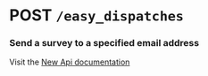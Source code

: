 # POST `/easy_dispatches`

### Send a survey to a specified email address

Visit the [New Api documentation](https://diduenjoy.github.io/docs/#post-code-easy_dispatches-code)

